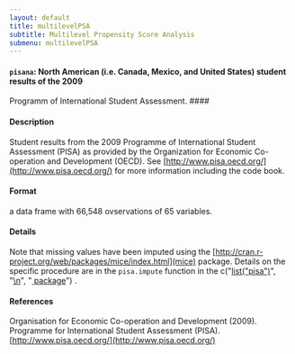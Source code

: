 ```yaml
---
layout: default
title: multilevelPSA
subtitle: Multilevel Propensity Score Analysis
submenu: multilevelPSA
---
```


#### `pisana`: North American (i.e. Canada, Mexico, and United States) student results of the 2009
 Programm of International Student Assessment. ####

#### Description ####


 Student results from the 2009 Programme of International
 Student Assessment (PISA) as provided by the Organization
 for Economic Co-operation and Development (OECD). See
  [http://www.pisa.oecd.org/](http://www.pisa.oecd.org/) for more information
 including the code book.


#### Format ####

a data frame with 66,548 ovservations of 65 variables.

#### Details ####


 Note that missing values have been imputed using the
  [http://cran.r-project.org/web/packages/mice/index.html](mice) 
 package. Details on the specific procedure are in the
  `pisa.impute` function in the
  c("[list(\"pisa\")](http://github.com/jbryer/pisa)", "[\n](http://github.com/jbryer/pisa)", "[  package](http://github.com/jbryer/pisa)") .


#### References ####


 Organisation for Economic Co-operation and Development
 (2009).  Programme for International Student Assessment
 (PISA). [http://www.pisa.oecd.org/](http://www.pisa.oecd.org/) 


